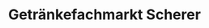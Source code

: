 ---
title: "Getränkefachmarkt Scherer"
url: /eppingen/getraenkefachmarkt-scherer/
shop: Getränke
---